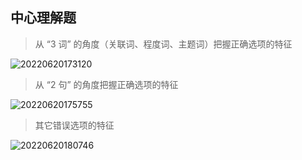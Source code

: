 ## 中心理解题

> 从 “3 词” 的角度（关联词、程度词、主题词）把握正确选项的特征

![20220620173120](https://aliyun-oss-lpj.oss-cn-qingdao.aliyuncs.com/images/by-clipboard/20220620173120.png)




> 从 “2 句” 的角度把握正确选项的特征

![20220620175755](https://aliyun-oss-lpj.oss-cn-qingdao.aliyuncs.com/images/by-clipboard/20220620175755.png)


> 其它错误选项的特征

![20220620180746](https://aliyun-oss-lpj.oss-cn-qingdao.aliyuncs.com/images/by-clipboard/20220620180746.png)

